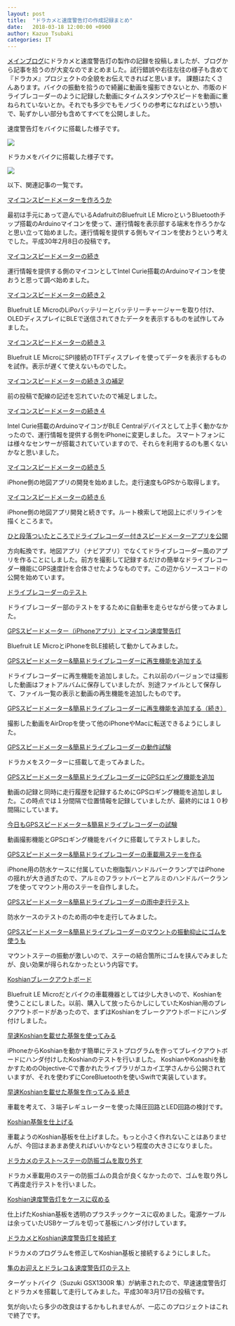 ```yaml
---
layout: post
title:  "ドラカメと速度警告灯の作成記録まとめ"
date:   2018-03-18 12:00:00 +0900
author: Kazuo Tsubaki
categories: IT
---
```


[メインブログ](https://tsubakicraft.wordpress.com)にドラカメと速度警告灯の製作の記録を投稿しましたが、ブログから記事を拾うのが大変なのでまとめました。試行錯誤や右往左往の様子も含めて『ドラカメ』プロジェクトの全貌をお伝えできればと思います。
課題はたくさんあります。バイクの振動を拾うので綺麗に動画を撮影できないとか、市販のドライブレコーダーのように記録した動画にタイムスタンプやスピードを動画に重ねられていないとか。それでも多少でもモノづくりの参考になればという想いで、恥ずかしい部分も含めてすべてを公開しました。


速度警告灯をバイクに搭載した様子です。

![](https://tsubakicraft.files.wordpress.com/2018/03/img_9711.jpg?w=616)

ドラカメをバイクに搭載した様子です。

![](https://tsubakicraft.files.wordpress.com/2018/03/img_0005.jpg?w=616)


以下、関連記事の一覧です。


[マイコンスピードメーターを作ろうか](https://wp.me/p7Mkw3-1Fe)

最初は手元にあって遊んでいるAdafruitのBluefruit LE MicroというBluetoothチップ搭載のArduinoマイコンを使って、運行情報を表示部する端末を作ろうかなと思い立って始めました。運行情報を提供する側もマイコンを使おうという考えでした。平成30年2月8日の投稿です。

[マイコンスピードメーターの続き](https://wp.me/p7Mkw3-1Fo)

運行情報を提供する側のマイコンとしてIntel Curie搭載のArduinoマイコンを使おうと思って調べ始めました。

[マイコンスピードメーターの続き２](https://wp.me/p7Mkw3-1FX)

Bluefruit LE MicroのLiPoバッテリーとバッテリーチャージャーを取り付け、OLEDディスプレイにBLEで送信されてきたデータを表示するものを試作してみました。

[マイコンスピードメーターの続き３](https://wp.me/p7Mkw3-1G0)

Bluefruit LE MicroにSPI接続のTFTディスプレイを使ってデータを表示するものを試作。表示が遅くて使えないものでした。

[マイコンスピードメーターの続き３の補足](https://wp.me/p7Mkw3-1G3)

前の投稿で配線の記述を忘れていたので補足しました。

[マイコンスピードメーターの続き４](https://wp.me/p7Mkw3-1Gq)

Intel Curie搭載のArduinoマイコンがBLE Centralデバイスとして上手く動かなかったので、運行情報を提供する側をiPhoneに変更しました。
スマートフォンには様々なセンサーが搭載されていていますので、それらを利用するのも悪くないかなと思いました。

[マイコンスピードメーターの続き５](https://wp.me/p7Mkw3-1Gx)

iPhone側の地図アプリの開発を始めました。走行速度もGPSから取得します。

[マイコンスピードメーターの続き６](https://wp.me/p7Mkw3-1GD)

iPhone側の地図アプリ開発と続きです。ルート検索して地図上にポリラインを描くところまで。

[ひと段落ついたところでドライブレコーダー付きスピードメーターアプリを公開](https://wp.me/p7Mkw3-1Hb)

方向転換です。地図アプリ（ナビアプリ）でなくてドライブレコーダー風のアプリを作ることにしました。前方を撮影して記録するだけの簡単なドライブレコーダー機能にGPS速度計を合体させたようなものです。この辺からソースコードの公開を始めています。

[ドライブレコーダーのテスト](https://wp.me/p7Mkw3-1Hf)

ドライブレコーダー部のテストをするために自動車を走らせながら使ってみました。

[GPSスピードメーター（iPhoneアプリ）とマイコン速度警告灯](https://wp.me/p7Mkw3-1Hv)

Bluefruit LE MicroとiPhoneをBLE接続して動かしてみました。

[GPSスピードメーター&簡易ドライブレコーダーに再生機能を追加する](https://wp.me/p7Mkw3-1HA)

ドライブレコーダーに再生機能を追加しました。これ以前のバージョンでは撮影した動画はフォトアルバムに保存していましたが、別途ファイルとして保存して、ファイル一覧の表示と動画の再生機能を追加したものです。

[GPSスピードメーター&簡易ドライブレコーダーに再生機能を追加する（続き）](https://wp.me/p7Mkw3-1HC)

撮影した動画をAirDropを使って他のiPhoneやMacに転送できるようにしました。

[GPSスピードメーター&簡易ドライブレコーダーの動作試験](https://wp.me/p7Mkw3-1HG)

ドラカメをスクーターに搭載して走ってみました。

[GPSスピードメーター&簡易ドライブレコーダーにGPSロギング機能を追加](https://wp.me/p7Mkw3-1HK)

動画の記録と同時に走行履歴を記録するためにGPSロギング機能を追加しました。この時点では１分間隔で位置情報を記録していましたが、最終的には１０秒間隔にしています。

[今日もGPSスピードメーター&簡易ドライブレコーダーの試験](https://wp.me/p7Mkw3-1HQ)

動画撮影機能とGPSロギング機能をバイクに搭載してテストしました。

[GPSスピードメーター&簡易ドライブレコーダーの車載用ステーを作る](https://wp.me/p7Mkw3-1HT)

iPhone用の防水ケースに付属していた樹脂製ハンドルバークランプではiPhoneの揺れが大き過ぎたので、アルミのフラットバーとアルミのハンドルバークランプを使ってマウント用のステーを自作しました。

[GPSスピードメーター&簡易ドライブレコーダーの雨中走行テスト](https://wp.me/p7Mkw3-1HW)

防水ケースのテストのため雨の中を走行してみました。

[GPSスピードメーター&簡易ドライブレコーダーのマウントの振動抑止にゴムを使うも](https://wp.me/p7Mkw3-1HZ)

マウントステーの振動が激しいので、ステーの結合箇所にゴムを挟んでみましたが、良い効果が得られなかったという内容です。

[Koshianブレークアウトボード](https://wp.me/p7Mkw3-1Ib)

Bluefruit LE Microだとバイクの車載機器としては少し大きいので、Koshianを使うことにしました。以前、購入して放ったらかしにしていたKoshian用のブレクアウトボードがあったので、まずはKoshianをブレークアウトボードにハンダ付けしました。

[早速Koshianを載せた基盤を使ってみる](https://wp.me/p7Mkw3-1If)

iPhoneからKoshianを動かす簡単にテストプログラムを作ってブレイクアウトボードにハンダ付けしたKoshianのテストを行いました。
KoshianやKonashiを動かすためのObjective-Cで書かれたライブラリがユカイ工学さんから公開されていますが、それを使わずにCoreBluetoothを使いSwiftで実装しています。

[早速Koshianを載せた基盤を作ってみる 続き](https://wp.me/p7Mkw3-1Ih)

車載を考えて、３端子レギュレーターを使った降圧回路とLED回路の検討です。

[Koshian基盤を仕上げる](https://wp.me/p7Mkw3-1Il)

車載ようのKoshian基板を仕上げました。もっと小さく作れないことはありませんが、今回はまあまあ使えればいいかなという程度の大きさになりました。

[ドラカメのテスト〜ステーの防振ゴムを取り外す](https://wp.me/p7Mkw3-1In)

ドラカメ車載用のステーの防振ゴムの具合が良くなかったので、ゴムを取り外して再度走行テストを行いました。

[Koshian速度警告灯をケースに収める](https://wp.me/p7Mkw3-1Ip)

仕上げたKoshian基板を透明のプラスチックケースに収めました。電源ケーブルは余っていたUSBケーブルを切って基板にハンダ付けしています。

[ドラカメとKoshian速度警告灯を接続す](https://wp.me/p7Mkw3-1Ir)

ドラカメのプログラムを修正してKoshian基板と接続するようにしました。

[隼のお迎えとドラレコ＆速度警告灯のテスト](https://wp.me/p7Mkw3-1IZ)

ターゲットバイク（Suzuki GSX1300R 隼）が納車されたので、早速速度警告灯とドラカメを搭載して走行してみました。平成30年3月17日の投稿です。


気が向いたら多少の改良はするかもしれませんが、一応このプロジェクトはこれで終了です。
